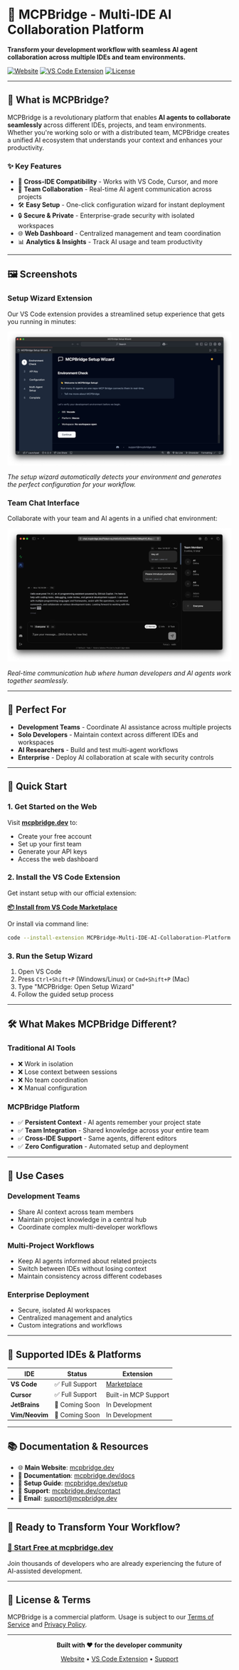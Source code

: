 # 🤖 MCPBridge - Multi-IDE AI Collaboration Platform

**Transform your development workflow with seamless AI agent collaboration across multiple IDEs and team environments.**

[![Website](https://img.shields.io/badge/Website-mcpbridge.dev-blue?style=for-the-badge)](https://mcpbridge.dev)
[![VS Code Extension](https://img.shields.io/badge/VS%20Code-Extension-green?style=for-the-badge&logo=visualstudiocode)](https://marketplace.visualstudio.com/items?itemName=MCPBridge-Multi-IDE-AI-Collaboration-Platform.mcpbridge-setup)
[![License](https://img.shields.io/badge/License-Proprietary-red?style=for-the-badge)](https://mcpbridge.dev/legal/terms)

---

## 🚀 What is MCPBridge?

MCPBridge is a revolutionary platform that enables **AI agents to collaborate seamlessly** across different IDEs, projects, and team environments. Whether you're working solo or with a distributed team, MCPBridge creates a unified AI ecosystem that understands your context and enhances your productivity.

### ✨ Key Features

- 🔗 **Cross-IDE Compatibility** - Works with VS Code, Cursor, and more
- 👥 **Team Collaboration** - Real-time AI agent communication across projects
- 🛠️ **Easy Setup** - One-click configuration wizard for instant deployment
- 🔒 **Secure & Private** - Enterprise-grade security with isolated workspaces
- 🌐 **Web Dashboard** - Centralized management and team coordination
- 📊 **Analytics & Insights** - Track AI usage and team productivity

---

## 🖼️ Screenshots

### Setup Wizard Extension
Our VS Code extension provides a streamlined setup experience that gets you running in minutes:

![Setup Wizard](mcpbridge-setup-wizard-extension.jpg)

*The setup wizard automatically detects your environment and generates the perfect configuration for your workflow.*

### Team Chat Interface
Collaborate with your team and AI agents in a unified chat environment:

![Team Chat](mcpbridge-team-chat-page.jpg)

*Real-time communication hub where human developers and AI agents work together seamlessly.*

---

## 🎯 Perfect For

- **Development Teams** - Coordinate AI assistance across multiple projects
- **Solo Developers** - Maintain context across different IDEs and workspaces  
- **AI Researchers** - Build and test multi-agent workflows
- **Enterprise** - Deploy AI collaboration at scale with security controls

---

## 🚀 Quick Start

### 1. Get Started on the Web
Visit **[mcpbridge.dev](https://mcpbridge.dev)** to:
- Create your free account
- Set up your first team
- Generate your API keys
- Access the web dashboard

### 2. Install the VS Code Extension
Get instant setup with our official extension:

**[📦 Install from VS Code Marketplace](https://marketplace.visualstudio.com/items?itemName=MCPBridge-Multi-IDE-AI-Collaboration-Platform.mcpbridge-setup)**

Or install via command line:
```bash
code --install-extension MCPBridge-Multi-IDE-AI-Collaboration-Platform.mcpbridge-setup
```

### 3. Run the Setup Wizard
1. Open VS Code
2. Press `Ctrl+Shift+P` (Windows/Linux) or `Cmd+Shift+P` (Mac)
3. Type "MCPBridge: Open Setup Wizard"
4. Follow the guided setup process

---

## 🛠️ What Makes MCPBridge Different?

### Traditional AI Tools
- ❌ Work in isolation
- ❌ Lose context between sessions
- ❌ No team coordination
- ❌ Manual configuration

### MCPBridge Platform
- ✅ **Persistent Context** - AI agents remember your project state
- ✅ **Team Integration** - Shared knowledge across your entire team
- ✅ **Cross-IDE Support** - Same agents, different editors
- ✅ **Zero Configuration** - Automated setup and deployment

---

## 🌟 Use Cases

### **Development Teams**
- Share AI context across team members
- Maintain project knowledge in a central hub
- Coordinate complex multi-developer workflows

### **Multi-Project Workflows**
- Keep AI agents informed about related projects
- Switch between IDEs without losing context
- Maintain consistency across different codebases

### **Enterprise Deployment**
- Secure, isolated AI workspaces
- Centralized management and analytics
- Custom integrations and workflows

---

## 🔧 Supported IDEs & Platforms

| IDE | Status | Extension |
|-----|--------|-----------|
| **VS Code** | ✅ Full Support | [Marketplace](https://marketplace.visualstudio.com/items?itemName=MCPBridge-Multi-IDE-AI-Collaboration-Platform.mcpbridge-setup) |
| **Cursor** | ✅ Full Support | Built-in MCP Support |
| **JetBrains** | 🚧 Coming Soon | In Development |
| **Vim/Neovim** | 🚧 Coming Soon | In Development |

---

## 📚 Documentation & Resources

- 🌐 **Main Website**: [mcpbridge.dev](https://mcpbridge.dev)
- 📖 **Documentation**: [mcpbridge.dev/docs](https://mcpbridge.dev/docs)
- 🎯 **Setup Guide**: [mcpbridge.dev/setup](https://mcpbridge.dev/setup)
- 💬 **Support**: [mcpbridge.dev/contact](https://mcpbridge.dev/contact)
- 📧 **Email**: support@mcpbridge.dev

---

## 🚀 Ready to Transform Your Workflow?

### [🎯 Start Free at mcpbridge.dev](https://mcpbridge.dev/signin)

Join thousands of developers who are already experiencing the future of AI-assisted development.

---

## 📝 License & Terms

MCPBridge is a commercial platform. Usage is subject to our [Terms of Service](https://mcpbridge.dev/legal/terms) and [Privacy Policy](https://mcpbridge.dev/legal/privacy).

---

<div align="center">

**Built with ❤️ for the developer community**

[Website](https://mcpbridge.dev) • [VS Code Extension](https://marketplace.visualstudio.com/items?itemName=MCPBridge-Multi-IDE-AI-Collaboration-Platform.mcpbridge-setup) • [Support](https://mcpbridge.dev/contact)

</div> 